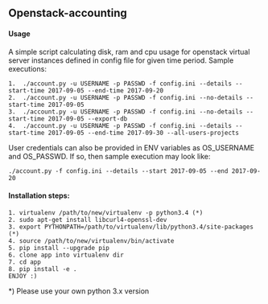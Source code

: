 ## Openstack-accounting

#### Usage

A simple script calculating disk, ram and cpu usage for openstack virtual server instances defined in config file for given time period.
Sample executions:

    1.  ./account.py -u USERNAME -p PASSWD -f config.ini --details --start-time 2017-09-05 --end-time 2017-09-20
    2.  ./account.py -u USERNAME -p PASSWD -f config.ini --no-details --start-time 2017-09-05
    3.  ./account.py -u USERNAME -p PASSWD -f config.ini --no-details --start-time 2017-09-05 --export-db
    4.  ./account.py -u USERNAME -p PASSWD -f config.ini --details --start-time 2017-09-05 --end-time 2017-09-30 --all-users-projects

User credentials can also be provided in ENV variables as OS_USERNAME and OS_PASSWD. If so, then sample execution may look like:

    ./account.py -f config.ini --details --start 2017-09-05 --end 2017-09-20

#### Installation steps:
    
    1. virtualenv /path/to/new/virtualenv -p python3.4 (*)
    2. sudo apt-get install libcurl4-openssl-dev
    3. export PYTHONPATH=/path/to/virtualenv/lib/python3.4/site-packages (*)
    4. source /path/to/new/virtualenv/bin/activate
    5. pip install --upgrade pip
    6. clone app into virtualenv dir
    7. cd app
    8. pip install -e .
    ENJOY :)

*)  Please use your own python 3.x version

